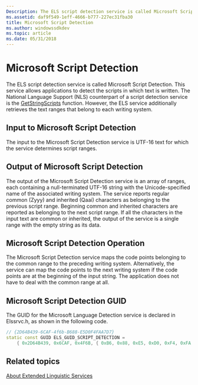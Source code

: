 ```yaml
---
Description: The ELS script detection service is called Microsoft Script Detection.
ms.assetid: daf9f549-1eff-4666-b777-227ec31fba30
title: Microsoft Script Detection
ms.author: windowssdkdev
ms.topic: article
ms.date: 05/31/2018
---
```


# Microsoft Script Detection

The ELS script detection service is called Microsoft Script Detection. This service allows applications to detect the scripts in which text is written. The National Language Support (NLS) counterpart of a script detection service is the [GetStringScripts](/windows/desktop/api/Winnls/nf-winnls-getstringscripts) function. However, the ELS service additionally retrieves the text ranges that belong to each writing system.

## Input to Microsoft Script Detection

The input to the Microsoft Script Detection service is UTF-16 text for which the service determines script ranges.

## Output of Microsoft Script Detection

The output of the Microsoft Script Detection service is an array of ranges, each containing a null-terminated UTF-16 string with the Unicode-specified name of the associated writing system. The service reports regular common (Zyyy) and inherited (Qaai) characters as belonging to the previous script range. Beginning common and inherited characters are reported as belonging to the next script range. If all the characters in the input text are common or inherited, the output of the service is a single range with the empty string as its data.

## Microsoft Script Detection Operation

The Microsoft Script Detection service maps the code points belonging to the common range to the preceding writing system. Alternatively, the service can map the code points to the next writing system if the code points are at the beginning of the input string. The application does not have to deal with the common range at all.

## Microsoft Script Detection GUID

The GUID for the Microsoft Language Detection service is declared in Elssrvc.h, as shown in the following code.


```C++
// {2D64B439-6CAF-4f6b-B688-E5D0F4FAA7D7}
static const GUID ELS_GUID_SCRIPT_DETECTION =
    { 0x2D64B439, 0x6CAF, 0x4F6B, { 0xB6, 0x88, 0xE5, 0xD0, 0xF4, 0xFA, 0xA7, 0xD7 } };
```



## Related topics

<dl> <dt>

[About Extended Linguistic Services](about-extended-linguistic-services.md)
</dt> </dl>

 

 



